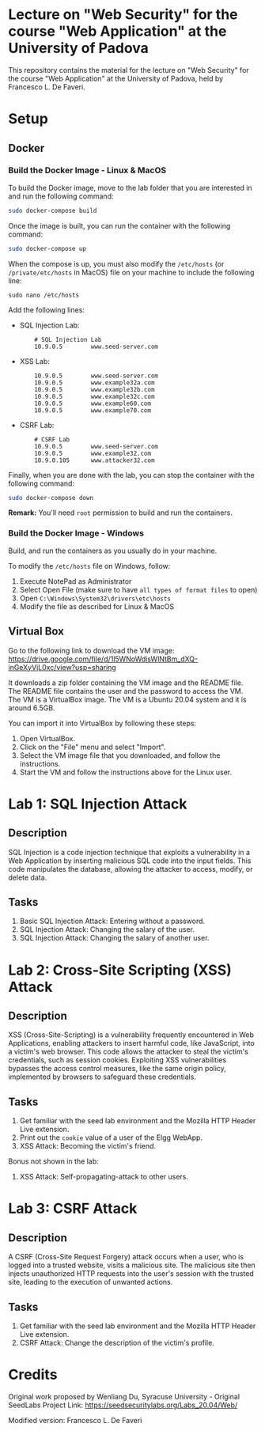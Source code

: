 # Lecture on "Web Security" for the course "Web Application" at the University of Padova

This repository contains the material for the lecture on "Web Security" for the course "Web Application" at the University of Padova, held by Francesco L. De Faveri.


# Setup

## Docker

### Build the Docker Image - Linux & MacOS
To build the Docker image, move to the lab folder that you are interested in and run the following command:
```bash
sudo docker-compose build
```

Once the image is built, you can run the container with the following command:
```bash
sudo docker-compose up
```

When the compose is up, you must also modify the `/etc/hosts` (or `/private/etc/hosts` in MacOS) file on your machine to include the following line:
```
sudo nano /etc/hosts
```
Add the following lines:
- SQL Injection Lab:
    ```nano
        # SQL Injection Lab
        10.9.0.5        www.seed-server.com
    ```

- XSS Lab:
    ```nano
        10.9.0.5        www.seed-server.com
        10.9.0.5        www.example32a.com
        10.9.0.5        www.example32b.com
        10.9.0.5        www.example32c.com
        10.9.0.5        www.example60.com
        10.9.0.5        www.example70.com
    ```
- CSRF Lab:
    ```nano
        # CSRF Lab
        10.9.0.5        www.seed-server.com
        10.9.0.5        www.example32.com
        10.9.0.105      www.attacker32.com
    ```

Finally, when you are done with the lab, you can stop the container with the following command:
```bash
sudo docker-compose down
```

**Remark:** You'll need `root` permission to build and run the containers. 

### Build the Docker Image - Windows
Build, and run the containers as you usually do in your machine.

To modify the `/etc/hosts` file on Windows, follow:

1. Execute NotePad as Administrator
2. Select Open File (make sure to have `all types of format files` to open)
3. Open `C:\Windows\System32\drivers\etc\hosts`
4. Modify the file as described for Linux & MacOS



## Virtual Box
Go to the following link to download the VM image: https://drive.google.com/file/d/1l5WNoWdisWlNtBm_dXQ-inGeXyVjL0xc/view?usp=sharing

It downloads a zip folder containing the VM image and the README file. The README file contains the user and the password to access the VM.
The VM is a VirtualBox image. The VM is a Ubuntu 20.04 system and it is around 6.5GB.

You can import it into VirtualBox by following these steps:

1. Open VirtualBox.
2. Click on the "File" menu and select "Import".
3. Select the VM image file that you downloaded, and follow the instructions.
4. Start the VM and follow the instructions above for the Linux user.

# Lab 1: SQL Injection Attack

## Description
SQL Injection is a code injection technique that exploits a vulnerability in a Web Application by inserting malicious SQL code into the input fields. This code manipulates the database, allowing the attacker to access, modify, or delete data.

## Tasks
1. Basic SQL Injection Attack: Entering without a password.
2. SQL Injection Attack: Changing the salary of the user.
3. SQL Injection Attack: Changing the salary of another user.

# Lab 2: Cross-Site Scripting (XSS) Attack

## Description
XSS (Cross-Site-Scripting) is a vulnerability frequently encountered in Web Applications, enabling attackers to insert harmful code, like JavaScript, into a victim's web browser. This code allows the attacker to steal the victim's credentials, such as session cookies. Exploiting XSS vulnerabilities bypasses the access control measures, like the same origin policy, implemented by browsers to safeguard these credentials.

## Tasks
1. Get familiar with the seed lab environment and the Mozilla HTTP Header Live extension.
2. Print out the `cookie` value of a user of the Elgg WebApp.
3. XSS Attack: Becoming the victim's friend.

Bonus not shown in the lab:
1. XSS Attack: Self-propagating-attack to other users.

# Lab 3: CSRF Attack

## Description
A CSRF (Cross-Site Request Forgery) attack occurs when a user, who is logged into a trusted website, visits a malicious site. The malicious site then injects unauthorized HTTP requests into the user's session with the trusted site, leading to the execution of unwanted actions.

## Tasks
1. Get familiar with the seed lab environment and the Mozilla HTTP Header Live extension.
2. CSRF Attack: Change the description of the victim's profile.

# Credits
Original work proposed by Wenliang Du, Syracuse University - Original SeedLabs Project
Link: https://seedsecuritylabs.org/Labs_20.04/Web/

Modified version: Francesco L. De Faveri

